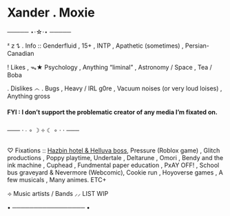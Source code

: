 # Xander . Moxie

───── ⋆⋅☆⋅⋆ ─────

ᶻ 𝗓 𐰁 . Info :: Genderfluid , 15+ , INTP ,  Apathetic (sometimes) , Persian-Canadian

! Likes ,  ᯓ★  Psychology , Anything “liminal” ,  Astronomy / Space , Tea / Boba 

.  Dislikes ෴ . Bugs , Heavy / IRL g0re , Vacuum noises (or very loud loises) , Anything gross 

#### FYI : I don’t support the problematic creator of any media I’m fixated on.
───  ⋅ ∙ ∘ ☽ ༓ ☾ ∘ ⋅ ⋅  ───

♡  Fixations ::  <ins>Hazbin hotel & Helluva boss</ins>,  Pressure (Roblox game) , Glitch productions , Poppy playtime, Undertale , Deltarune , Omori , Bendy and the ink machine , Cuphead , Fundmental paper education , PxAY OFF! , School bus graveyard & Nevermore (Webcomic), Cookie run , Hoyoverse games , A few musicals , Many animes. ETC+


 ⟢ Music artists / Bands ⸝⸝ LIST WIP

• ───────────────── •
